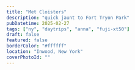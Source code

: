 ```yaml
---
title: "Met Cloisters"
description: "quick jaunt to Fort Tryon Park"
pubDatetime: 2025-02-27
tags: ["ny", "daytrips", "anna", "fuji-xt50"]
draft: false
featured: false
borderColor: "#ffffff"
location: "Inwood, New York"
coverPhotoId: ""
---
```


